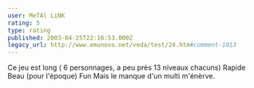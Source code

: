 ```yaml
---
user: MeTAl LiNK
rating: 5
type: rating
published: 2003-04-25T22:16:53.000Z
legacy_url: http://www.emunova.net/veda/test/24.htm#comment-1013
---
```

Ce jeu est long ( 6 personnages, a peu près 13 niveaux chacuns)
Rapide
Beau (pour l'époque)
Fun
Mais le manque d'un multi m'énèrve.
